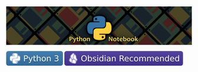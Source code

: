 ![Python Notebook Banner](https://raw.githubusercontent.com/kylecurtis/python-notebook/refs/heads/main/00-assets/Python-Notebook-Banner.png)

![Python Badge](https://raw.githubusercontent.com/kylecurtis/python-notebook/1017b909c927966a0bba2616a9f586e3787ab2f7/00-assets/python3-badge.svg)
![Obsidian Badge](https://raw.githubusercontent.com/kylecurtis/python-notebook/1017b909c927966a0bba2616a9f586e3787ab2f7/00-assets/obsidian-badge.svg)
